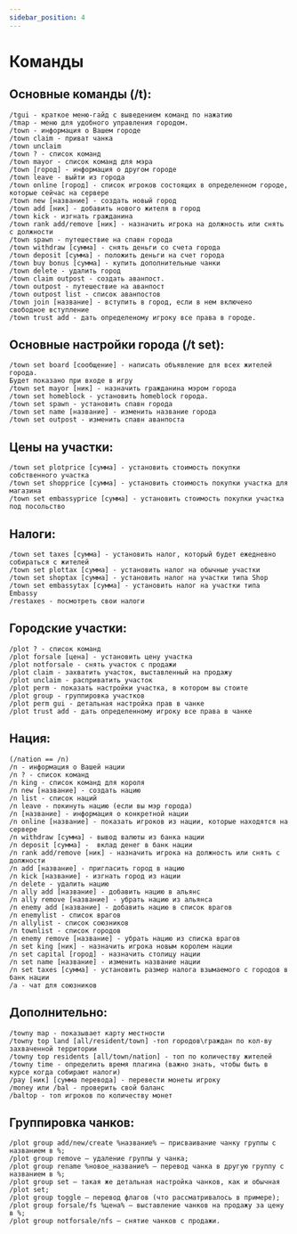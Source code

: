 ```yaml
---
sidebar_position: 4
---
```


# Команды 

## Основные команды (/t):

    /tgui - краткое меню-гайд с выведением команд по нажатию
    /tmap - меню для удобного управления городом.
	/town - информация о Вашем городе
    /town claim - приват чанка
    /town unclaim
    /town ? - список команд
    /town mayor - список команд для мэра
    /town [город] - информация о другом городе
    /town leave - выйти из города
    /town online [город] - список игроков состоящих в определенном городе, которые сейчас на сервере
    /town new [название] - создать новый город
    /town add [ник] - добавить нового жителя в город
    /town kick - изгнать гражданина
    /town rank add/remove [ник] - назначить игрока на должность или снять с должности
	/town spawn - путешествие на спавн города
    /town withdraw [сумма] - снять деньги со счета города
    /town deposit [сумма] - положить деньги на счет города
    /town buy bonus [сумма] - купить дополнительные чанки
    /town delete - удалить город
    /town claim outpost - создать аванпост.
    /town outpost - путешествие на аванпост
    /town outpost list - список аванпостов
    /town join [название] - вступить в город, если в нем включено свободное вступление
	/town trust add - дать определеному игроку все права в городе.

## **Основные настройки города (/t set):**

    /town set board [сообщение] - написать объявление для всех жителей города. 
    Будет показано при входе в игру
    /town set mayor [ник] - назначить гражданина мэром города
    /town set homeblock - установить homeblock города. 
    /town set spawn - установить спавн города
    /town set name [название] - изменить название города
    /town set outpost - изменить спавн аванпоста

## **Цены на участки:**

    /town set plotprice [сумма] - установить стоимость покупки собственного участка
    /town set shopprice [сумма] - установить стоимость покупки участка для магазина
    /town set embassyprice [сумма] - установить стоимость покупки участка под посольство

## **Налоги:**

    /town set taxes [сумма] - установить налог, который будет ежедневно собираться с жителей
    /town set plottax [сумма] - установить налог на обычные участки 
    /town set shoptax [сумма] - установить налог на участки типа Shop
    /town set embassytax [сумма] - установить налог на участки типа Embassy
	/restaxes - посмотреть свои налоги

## **Городские участки:**

    /plot ? - список команд
    /plot forsale [цена] - установить цену участка
    /plot notforsale - снять участок с продажи
    /plot claim - захватить участок, выставленный на продажу
    /plot unclaim - расприватить участок
    /plot perm - показать настройки участка, в котором вы стоите
    /plot group - группировка участков
	/plot perm gui - детальная настройка прав в чанке
	/plot trust add - дать определенному игроку все права в чанке

## **Нация:**

    (/nation == /n)
    /n - информация о Вашей нации
    /n ? - список команд
    /n king - список команд для короля
    /n new [название] - создать нацию
    /n list - список наций
    /n leave - покинуть нацию (если вы мэр города)
    /n [название] - информация о конкретной нации
    /n online [название] - показать игроков из нации, которые находятся на сервере
    /n withdraw [сумма] - вывод валюты из банка нации
    /n deposit [сумма] -  вклад денег в банк нации
    /n rank add/remove [ник] - назначить игрока на должность или снять с должности
    /n add [название] - пригласить город в нацию
    /n kick [название] - изгнать город из нации
    /n delete - удалить нацию
    /n ally add [название] - добавить нацию в альянс
    /n ally remove [название] - убрать нацию из альянса
    /n enemy add [название] - добавить нацию в список врагов
    /n enemylist - список врагов
    /n allylist - список союзников
    /n townlist - список городов
    /n enemy remove [название] - убрать нацию из списка врагов
    /n set king [ник] - назначить игрока новым королем нации
    /n set capital [город] - назначить столицу нации
    /n set name [название] - изменить название нации
    /n set taxes [сумма] - установить размер налога взымаемого с городов в банк нации
    /a - чат для союзников

## **Дополнительно:**

    /towny map - показывает карту местности
    /towny top land [all/resident/town] -топ городов\граждан по кол-ву захваченной территории
    /towny top residents [all/town/nation] - топ по количеству жителей
    /towny time - определить время плагина (важно знать, чтобы быть в курсе когда собирают налоги) 
    /pay [ник] [сумма перевода] - перевести монеты игроку
    /money или /bal - проверить свой баланс
    /baltop - топ игроков по количеству монет

## **Группировка чанков:**

    /plot group add/new/create %название% — присваивание чанку группы с названием в %;
    /plot group remove — удаление группы у чанка;
    /plot group rename %новое_название% — перевод чанка в другую группу с названием в %;
    /plot group set — такая же детальная настройка чанков, как и обычная /plot set;
    /plot group toggle — перевод флагов (что рассматривалось в примере);
    /plot group forsale/fs %цена% — выставление чанков на продажу за цену в %;
    /plot group notforsale/nfs — снятие чанков с продажи.
	
